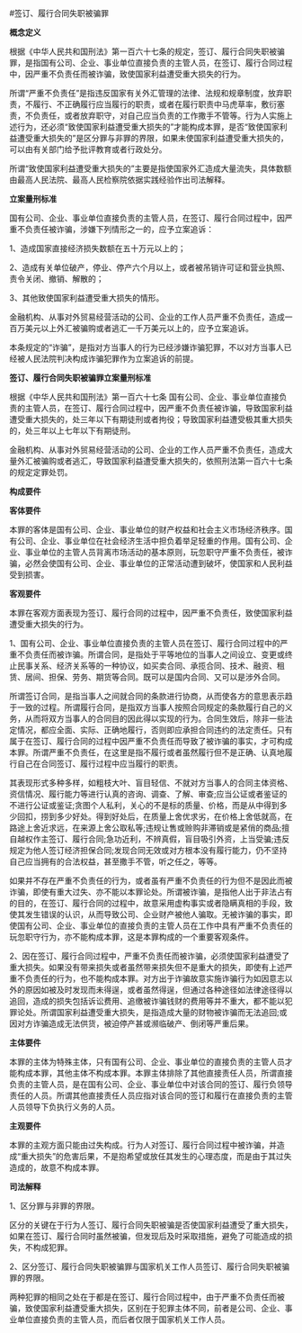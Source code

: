 #签订、履行合同失职被骗罪


**概念定义**

根据《中华人民共和国刑法》第一百六十七条的规定，签订、履行合同失职被骗罪，是指国有公司、企业、事业单位直接负责的主管人员，在签订、履行合同过程中，因严重不负责任而被诈骗，致使国家利益遭受重大损失的行为。

所谓“严重不负责任”是指违反国家有关外汇管理的法律、法规和规章制度，放弃职责，不履行、不正确履行应当履行的职责，或者在履行职责中马虎草率，敷衍塞责，不负责任，或者放弃职守，对自己应当负责的工作撒手不管等。行为人实施上述行为，还必须“致使国家利益遭受重大损失的”才能构成本罪，是否“致使国家利益遭受重大损失的”是区分罪与非罪的界限，如果未使国家利益遭受重大损失的，可以由有关部门给予批评教育或者行政处分。

所谓“致使国家利益遭受重大损失的”主要是指使国家外汇造成大量流失，具体数额由最高人民法院、最高人民检察院依据实践经验作出司法解释。

**立案量刑标准**

国有公司、企业、事业单位直接负责的主管人员，在签订、履行合同过程中，因严重不负责任被诈骗，涉嫌下列情形之一的，应予立案追诉：

1、造成国家直接经济损失数额在五十万元以上的；

2、造成有关单位破产，停业、停产六个月以上，或者被吊销许可证和营业执照、责令关闭、撤销、解散的；

3、其他致使国家利益遭受重大损失的情形。

金融机构、从事对外贸易经营活动的公司、企业的工作人员严重不负责任，造成一百万美元以上外汇被骗购或者逃汇一千万美元以上的，应予立案追诉。

本条规定的“诈骗”，是指对方当事人的行为已经涉嫌诈骗犯罪，不以对方当事人已经被人民法院判决构成诈骗犯罪作为立案追诉的前提。

**签订、履行合同失职被骗罪立案量刑标准** 

根据《中华人民共和国刑法》第一百六十七条 国有公司、企业、事业单位直接负责的主管人员，在签订、履行合同过程中，因严重不负责任被诈骗，导致国家利益遭受重大损失的，处三年以下有期徒刑或者拘役；导致国家利益遭受极其重大损失的，处三年以上七年以下有期徒刑。

金融机构、从事对外贸易经营活动的公司、企业的工作人员严重不负责任，造成大量外汇被骗购或者逃汇，导致国家利益遭受重大损失的，依照刑法第一百六十七条的规定定罪处罚。
 
**构成要件**

**客体要件** 

本罪的客体是国有公司、企业、事业单位的财产权益和社会主义市场经济秩序。国有公司、企业、事业单位在社会经济生活中担负着举足轻重的作用。国有公司、企业、事业单位的主管人员背离市场活动的基本原则，玩忽职守严重不负责任，被诈骗，必然会使国有公司、企业、事业单位的正常活动遭到破坏，使国家和人民利益受到损害。

**客观要件** 

本罪在客观方面表现为签订、履行合同的过程中，因严重不负责任，致使国家利益遭受重大损失的行为。

1、国有公司、企业、事业单位直接负责的主管人员在签订、履行合同过程中的严重不负责任而被诈骗。所谓合同，是指处于平等地位的当事人之间设立、变更或终止民事关系、经济关系等的一种协议，如买卖合同、承揽合同、技术、融资、租赁、居间、担保、劳务、期货等合同。既可以是国内合同、又可以是涉外合同。 

所谓签订合同，是指当事人之间就合同的条款进行协商，从而使各方的意思表示趋于一致的过程。所谓履行合同，是指双方当事人按照合同规定的条款履行自己的义务，从而将双方当事人的合同目的因此得以实现的行为。合同生效后，除非一些法定情况，都应全面、实际、正确地履行，否则即应承担合同违约的法定责任。只有属于在签订、履行合同的过程中因严重不负责任而导致了被诈骗的事实，才可构成本罪。所谓严重不负责任，在这里是指不履行或者虽然履行但不是正确、认真地履行自己在合同签订、履行过程中应当履行的职责。

其表现形式多种多样，如粗枝大叶、盲目轻信、不就对方当事人的合同主体资格、资信情况、履行能力等进行认真的咨询、调查、了解、审查;应当公证或者鉴证的不进行公证或鉴证;贪图个人私利，关心的不是标的质量、价格，而是从中得到多少回扣，捞到多少好处。得到好处后，在质量上舍优求劣，在价格上舍低就高，在路途上舍近求远，在来源上舍公取私等;违规让售或赊购非滞销或是紧俏的商品;擅自越权作主签订、履行合同;急功近利，不辨真假，盲目吸引外资，上当受骗;违反规定为他人签订经济担保合同;发现合同无效或对方根本没有履行能力，仍不坚持自己应当拥有的合法权益，甚至撒手不管，听之任之，等等。

如果并不存在严重不负责任的行为，或者虽有严重不负责任的行为但不是因此而被诈骗，即使有重大过失、亦不能以本罪论处。所谓被诈骗，是指他人出于非法占有的目的，在签订、履行合同的过程中，故意采用虚构事实或者隐瞒真相的手段，致使其发生错误的认识，从而导致公司、企业财产被他人骗取。无被诈骗的事实，即使国有公司、企业、事业单位的直接负责的主管人员在工作中具有严重不负责任的玩忽职守行为，亦不能构成本罪，这是本罪构成的一个重要客观条件。

2、因在签订、履行合同过程中，严重不负责任而被诈骗，必须使国家利益遭受了重大损失。如果没有带来损失或者虽然带来损失但不是重大的损失，即使有上述严重不负责任的行为，也不能构成本罪。对方出于诈骗故意实施诈骗行为如因意志以外的原因如被及时发现而未得逞，或者虽然得逞，但通过各种途径如法律途径得以追回，造成的损失包括诉讼费用、追缴被诈骗钱财的费用等并不重大，都不能以犯罪论处。所谓国家利益遭受重大损失，是指造成大量的财物被诈骗而无法追回;或因对方诈骗造成无法供货，被迫停产甚或濒临破产、倒闭等严重后果。 

**主体要件** 

本罪的主体为特殊主体，只有国有公司、企业、事业单位的直接负责的主管人员才能构成本罪，其他主体不构成本罪。本罪主体排除了其他直接责任人员，所谓直接负责的主管人员，是在国有公司、企业、事业单位中对该合同的签订、履行负领导责任的人员。所谓其他直接责任人员应指对该合同的签订和履行在直接负责的主管人员领导下负执行义务的人员。

**主观要件** 

本罪的主观方面只能由过失构成。行为人对签订、履行合同过程中被诈骗，并造成“重大损失”的危害后果，不是抱希望或放任其发生的心理态度，而是由于其过失造成的，故意不构成本罪。

**司法解释**

1、区分罪与非罪的界限。

区分的关键在于行为人签订、履行合同失职被骗是否使国家利益遭受了重大损失，如果在签订、履行合同时虽然被骗，但发现后及时采取措施，避免了可能造成的损失，不构成犯罪。

2、区分签订、履行合同失职被骗罪与国家机关工作人员签订、履行合同失职被骗罪的界限。

两种犯罪的相同之处在于都是在签订、履行合同过程中，由于严重不负责任而被骗，致使国家利益遭受重大损失，区别在于犯罪主体不同，前者是公司、企业、事业单位直接负责的主管人员，而后者仅限于国家机关工作人员。

